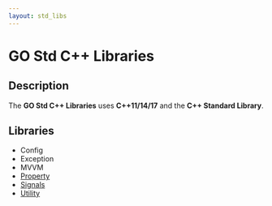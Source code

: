 ```yaml
---
layout: std_libs
---
```


# GO Std C++ Libraries

## Description

The **GO Std C++ Libraries** uses **C++11/14/17** and the **C++ Standard Library**.

## Libraries

* Config
* Exception
* MVVM
* [Property](./property/property.html)
* [Signals](./signals/signals.html)
* [Utility](./utility/utility.html)
